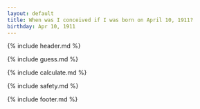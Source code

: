 ```yaml
---
layout: default
title: When was I conceived if I was born on April 10, 1911?
birthday: Apr 10, 1911
---
```


{% include header.md %}

{% include guess.md %}

{% include calculate.md %}

{% include safety.md %}

{% include footer.md %}



